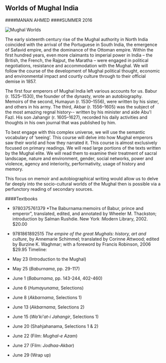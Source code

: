 ## Worlds of Mughal India 
####MANAN AHMED
####SUMMER 2016

 ![Mughal Worlds](https://github.com/mananahmed/syllabi/blob/master/images/mw.png "poster")


The early sixteenth century rise of the Mughal authority in North India coincided with the arrival of the Portuguese in South India, the emergence of Safavid empire, and the dominance of the Ottoman empire. Within the first hundred years, even more claimants to imperial power in India – the British, the French, the Rajput, the Maratha – were engaged in political negotiations, resistance and accommodation with the Mughal. We will follow the course of the development of Mughal political thought, economic and environmental impact and courtly culture through to their official demise in 1857.

The first four emperors of Mughal India left various accounts for us. Babur (r. 1525–1530), the founder of the dynasty, wrote an autobiography. Memoirs of the second, Humayun (r. 1530–1556), were written by his sister, and others in his army. The third, Akbar (r. 1556–1605) was the subject of the most amazing regnal history-- written by his minister and aide Abu'l Fazl. His son Jahangir (r. 1605–1627), recorded his daily activities and thoughts in his own journal that was published by him. 

To best engage with this complex universe, we will use the semantic vocabulary of ‘seeing’. This course will delve into how Mughal emperors saw their world and how they narrated it. This course is almost exclusively focused on primary readings. We will read large portions of the texts written by the Mughal elite. We will read them to examine their treatment of sacral landscape, nature and environment, gender, social networks, power and violence, agency and interiority, performativity, usage of history and memory. 

This focus on memoir and autobiographical writing would allow us to delve far deeply into the socio-cultural worlds of the Mughal then is possible via a perfunctory reading of secondary sources.

####Textbooks

* 9780375761379	*The Baburnama:memoirs of Babur, prince and emperor",	translated, edited, and annotated by Wheeler M. Thackston; introduction by Salman Rushdie. New York :Modern Library,	2002.	$20.00
* 9781861892515	*The empire of the great Mughals: history, art and culture*, by Annemarie Schimmel; translated by Corinne Attwood; edited by Burzine K. Waghmar; with a foreword by Francis Robinson, 2006	$29.95
Timeline:

* May 23 (Introduction to the Mughal)
* May 25 (*Baburnama*, pp. 29-117)
* June 1 (*Baburnama*, pp. 143-244, 402-460)
* June 6 (*Humayunama*, Selections)
* June 8 (*Akbarnama*, Selections 1)
* June 13 (*Akbarnama*, Selections 2)
* June 15 (*Wa'ki'at-i Jahangir*, Selections 1)
* June 20 (Shahjahanama, Selections 1 & 2)
* June 22 (Film: *Mughal-e Azam*)
* June 27 (Film: *Jodhaa-Akbar*)
* June 29 (Wrap up)


